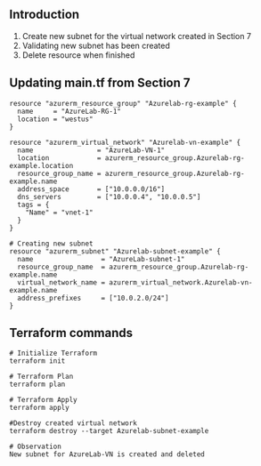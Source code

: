 ## Introduction
1. Create new subnet for the virtual network created in Section 7
2. Validating new subnet has been created
3. Delete resource when finished      


## Updating main.tf from Section 7
```t
resource "azurerm_resource_group" "Azurelab-rg-example" {
  name     = "AzureLab-RG-1"
  location = "westus"
}

resource "azurerm_virtual_network" "Azurelab-vn-example" {
  name                = "AzureLab-VN-1"
  location            = azurerm_resource_group.Azurelab-rg-example.location
  resource_group_name = azurerm_resource_group.Azurelab-rg-example.name
  address_space       = ["10.0.0.0/16"]
  dns_servers         = ["10.0.0.4", "10.0.0.5"]
  tags = {
    "Name" = "vnet-1"
  }
}

# Creating new subnet
resource "azurerm_subnet" "Azurelab-subnet-example" {
  name                 = "AzureLab-subnet-1"
  resource_group_name  = azurerm_resource_group.Azurelab-rg-example.name
  virtual_network_name = azurerm_virtual_network.Azurelab-vn-example.name
  address_prefixes     = ["10.0.2.0/24"]
}
```

## Terraform commands
```t
# Initialize Terraform
terraform init

# Terraform Plan 
terraform plan

# Terraform Apply 
terraform apply

#Destroy created virtual network
terraform destroy --target Azurelab-subnet-example

# Observation
New subnet for AzureLab-VN is created and deleted
```